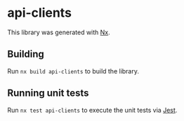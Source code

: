 # api-clients

This library was generated with [Nx](https://nx.dev).

## Building

Run `nx build api-clients` to build the library.

## Running unit tests

Run `nx test api-clients` to execute the unit tests via [Jest](https://jestjs.io).
